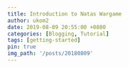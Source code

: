 ```yaml
---
title: Introduction to Natas Wargame
author: ukom2
date: 2019-08-09 20:55:00 +0800
categories: [Blogging, Tutorial]
tags: [getting-started]
pin: true
img_path: '/posts/20180809'
---
```


